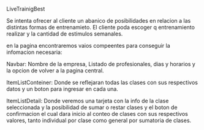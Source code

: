 LiveTrainigBest

Se intenta ofrecer al cliente un abanico de  posibilidades en relacion a las distintas formas de entrenamieto. El cliente poda escoger q entrenamiento realizar y la cantidad de estimulos semanales.

en la pagina encontraremos vaios compeentes para conseguir la infomacion necesaria:

Navbar: Nombre de la empresa, Listado de profesionales, dias y horarios y la opcion de volver a la pagina central.

ItemListConteiner: Donde se reflejaran todas las clases con sus respectivos datos y un boton para ingresar en cada una.

ItemListDetail: Donde veremos una tarjeta con la info de la clase seleccionada y la posibilidad de sumar o restar clases y el boton de confirmacion el cual dara inicio al conteo de clases con sus respectivos valores, tanto individual por clase como general por sumatoria de clases.